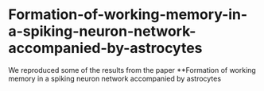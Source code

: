 # Formation-of-working-memory-in-a-spiking-neuron-network-accompanied-by-astrocytes
We reproduced some of the results from the paper **Formation of working memory in a spiking neuron network accompanied by astrocytes
